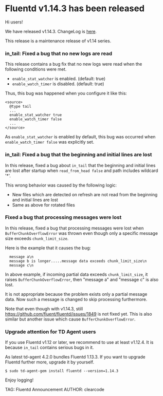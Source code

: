 # Fluentd v1.14.3 has been released

Hi users!

We have released v1.14.3. ChangeLog is [here](https://github.com/fluent/fluentd/blob/master/CHANGELOG.md#release-v1143---20211126).

This release is a maintenance release of v1.14 series.

### in_tail: Fixed a bug that no new logs are read

This release contains a bug fix that no new logs were read when the
following conditions were met.

* `enable_stat_watcher` is enabled. (default: true)
* `enable_watch_timer` is disabled. (default: true)

Thus, this bug was happened when you configure it like this:

```
<source>
  @type tail
  ...
  enable_stat_watcher true
  enable_watch_timer false
  ...
</source>
```

As `enable_stat_watcher` is enabled by default, this bug was occurred when 
`enable_watch_timer false` was explicitly set.

### in_tail: Fixed a bug that the beginning and initial lines are lost

In this release, fixed a bug about `in_tail` that the beginning and initial lines are lost
after startup when `read_from_head false` and path includes wildcard '*'.

This wrong behavior was caused by the following logic:

* New files which are detected on refresh are not read from the beginning and initial lines are lost
* Same as above for rotated files

### Fixed a bug that processing messages were lost 

In this release, fixed a bug that processing messages were lost when
`BufferChunkOverflowError` was thrown even though only a specific
message size exceeds `chunk_limit_size`.

Here is the example that it causes the bug:

```
  message a\n
  message b is longer.....message data exceeds chunk_limit_size\n
  message c\n
```

In above example, if incoming partial data exceeds `chunk_limit_size`,
it raises `BufferChunkOverflowError`, then "message a" and "message c" is also lost.

It is not appropriate because the problem exists only a partial
message data. Now such a message is changed to skip processing furthermore.

Note that even though with v1.14.3, still https://github.com/fluent/fluentd/issues/1849 
is not fixed yet. This is also similar but another issue which cause `BufferChunkOverflowError`.

### Upgrade attention for TD Agent users

If you use Fluentd v1.12 or later, we recommend to use at least v1.12.4.
It is because `in_tail` contains serious bugs in it.

As latest td-agent 4.2.0 bundles Fluentd 1.13.3.
If you want to upgrade Fluentd further more, upgrade it by yourself.

```
$ sudo td-agent-gem install fluentd --version=1.14.3
```

Enjoy logging!

TAG: Fluentd Announcement
AUTHOR: clearcode
